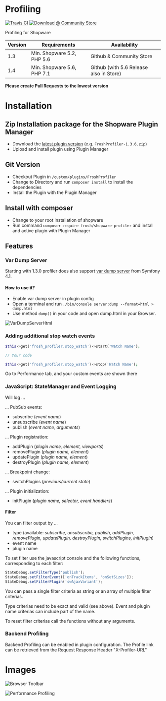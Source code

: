 # Profiling

[![Travis CI](https://api.travis-ci.org/FriendsOfShopware/FroshProfiler.svg?branch=master)](https://travis-ci.org/FriendsOfShopware/FroshProfiler)
[![Download @ Community Store](https://img.shields.io/badge/endpoint.svg?url=https://api.friendsofshopware.de/FroshProfiler)](https://store.shopware.com/en/frosh14879865239f/profiler.html)


Profiling for Shopware

| Version 	| Requirements               	| Availability                            	|
|---------	|----------------------------	|-----------------------------------------	|
| 1.3     	| Min. Shopware 5.2, PHP 5.6 	| Github & Community Store                	|
| 1.4     	| Min. Shopware 5.6, PHP 7.1 	| Github (with 5.6 Release also in Store) 	|

**Please create Pull Requests to the lowest version**

# Installation

## Zip Installation package for the Shopware Plugin Manager

* Download the [latest plugin version](https://github.com/FriendsOfShopware/FroshProfiler/releases/latest/) (e.g. `FroshProfiler-1.3.6.zip`)
* Upload and install plugin using Plugin Manager

## Git Version
* Checkout Plugin in `/custom/plugins/FroshProfiler`
* Change to Directory and run `composer install` to install the dependencies
* Install the Plugin with the Plugin Manager

## Install with composer
* Change to your root Installation of shopware
* Run command `composer require frosh/shopware-profiler` and install and active plugin with Plugin Manager 

## Features

### Var Dump Server

Starting with 1.3.0 profiler does also support [var dump server](https://symfony.com/blog/new-in-symfony-4-1-vardumper-server) from Symfony 4.1.

#### How to use it?

* Enable var dump server in plugin config
* Open a terminal and run ```./bin/console server:dump --format=html > dump.html```
* Use method ```dump()``` in your code and open dump.html in your Browser.

![VarDumpServerHtml](https://i.imgur.com/qrTtG1Z.png)

### Adding additional stop watch events

````php
$this->get('frosh_profiler.stop_watch')->start('Watch Name');

// Your code

$this->get('frosh_profiler.stop_watch')->stop('Watch Name');
````

Go to Performance tab, and your custom events are shown there

### JavaScript: StateManager and Event Logging

Will log ...

... PubSub events: 

* subscribe (*event name*)
* unsubscribe (*event name*)
* publish (*event name, arguments*)

... Plugin registration:

* addPlugin (*plugin name, element, viewports*)
* removePlugin (*plugin name, element*)
* updatePlugin (*plugin name, element*)
* destroyPlugin (*plugin name, element*)

... Breakpoint change:

* switchPlugins (*previous/current state*)

... Plugin initialization:

* initPlugin (*plugin name, selector, event handlers*)

#### Filter

You can filter output by ...

* type (available: *subscribe, unsubscribe, publish, addPlugin, removePlugin, updatePlugin, destroyPlugin, switchPlugins, initPlugin*)
* event name
* plugin name

To set filter use the javascript console and the following functions, corresponding to each filter:

```javascript
StateDebug.setFilterType('publish');
StateDebug.setFilterEvent(['onTrackItems', 'onSetSizes']);
StateDebug.setFilterPlugin('swAjaxVariant');
```

You can pass a single filter criteria as string or an array of multiple filter criterias.

Type criterias need to be exact and valid (see above). Event and plugin name criterias can
include part of the name.

To reset filter criterias call the functions without any arguments.


### Backend Profiling

Backend Profiling can be enabled in plugin configuration. The Profile link can be retrieved from the Request Response Header "X-Profiler-URL"

# Images
![Browser Toolbar](http://i.imgur.com/1F5d8jj.jpg)

![Performance Profiling](http://i.imgur.com/3eUWwQ3.png)
